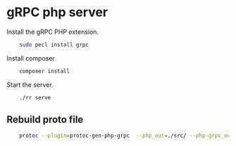 # gRPC php server

Install the gRPC PHP extension.
``` bash
    sudo pecl install grpc
```

Install composer
``` bash
    composer install
```

Start the server.
``` bash 
    ./rr serve
```

## Rebuild proto file
``` bash
    protoc --plugin=protoc-gen-php-grpc  --php_out=./src/ --php-grpc_out=./src/ chat.proto
```